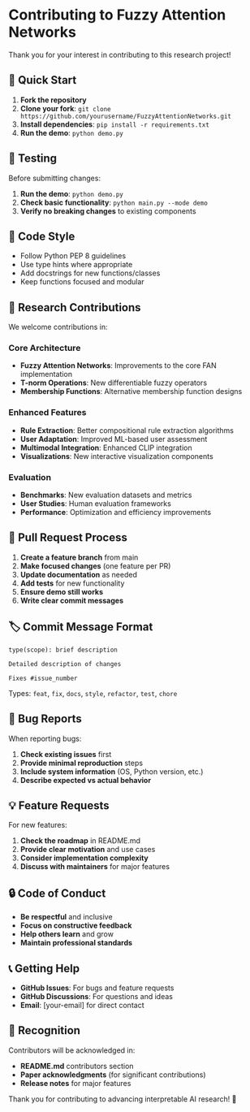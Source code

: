 # Contributing to Fuzzy Attention Networks

Thank you for your interest in contributing to this research project!

## 🚀 Quick Start

1. **Fork the repository**
2. **Clone your fork**: `git clone https://github.com/yourusername/FuzzyAttentionNetworks.git`
3. **Install dependencies**: `pip install -r requirements.txt`
4. **Run the demo**: `python demo.py`

## 🧪 Testing

Before submitting changes:
1. **Run the demo**: `python demo.py`
2. **Check basic functionality**: `python main.py --mode demo`
3. **Verify no breaking changes** to existing components

## 📝 Code Style

- Follow Python PEP 8 guidelines
- Use type hints where appropriate
- Add docstrings for new functions/classes
- Keep functions focused and modular

## 🔬 Research Contributions

We welcome contributions in:

### Core Architecture
- **Fuzzy Attention Networks**: Improvements to the core FAN implementation
- **T-norm Operations**: New differentiable fuzzy operators
- **Membership Functions**: Alternative membership function designs

### Enhanced Features
- **Rule Extraction**: Better compositional rule extraction algorithms
- **User Adaptation**: Improved ML-based user assessment
- **Multimodal Integration**: Enhanced CLIP integration
- **Visualizations**: New interactive visualization components

### Evaluation
- **Benchmarks**: New evaluation datasets and metrics
- **User Studies**: Human evaluation frameworks
- **Performance**: Optimization and efficiency improvements

## 📄 Pull Request Process

1. **Create a feature branch** from main
2. **Make focused changes** (one feature per PR)
3. **Update documentation** as needed
4. **Add tests** for new functionality
5. **Ensure demo still works**
6. **Write clear commit messages**

## 🏷️ Commit Message Format

```
type(scope): brief description

Detailed description of changes

Fixes #issue_number
```

Types: `feat`, `fix`, `docs`, `style`, `refactor`, `test`, `chore`

## 🐛 Bug Reports

When reporting bugs:
1. **Check existing issues** first
2. **Provide minimal reproduction** steps
3. **Include system information** (OS, Python version, etc.)
4. **Describe expected vs actual behavior**

## 💡 Feature Requests

For new features:
1. **Check the roadmap** in README.md
2. **Provide clear motivation** and use cases
3. **Consider implementation complexity**
4. **Discuss with maintainers** for major features

## 🔒 Code of Conduct

- **Be respectful** and inclusive
- **Focus on constructive feedback**
- **Help others learn** and grow
- **Maintain professional standards**

## 📞 Getting Help

- **GitHub Issues**: For bugs and feature requests
- **GitHub Discussions**: For questions and ideas
- **Email**: [your-email] for direct contact

## 🎉 Recognition

Contributors will be acknowledged in:
- **README.md** contributors section
- **Paper acknowledgments** (for significant contributions)
- **Release notes** for major features

Thank you for contributing to advancing interpretable AI research! 🚀
